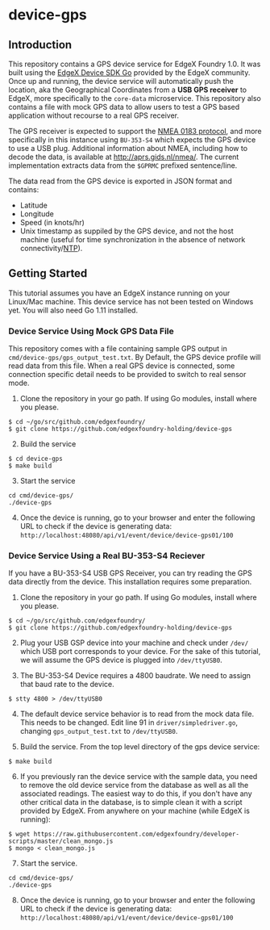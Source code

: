 # device-gps

## Introduction

This repository contains a GPS device service for EdgeX Foundry 1.0. It was built using the [EdgeX Device SDK Go](https://github.com/edgexfoundry/device-sdk-go) provided by the EdgeX community. 
Once up and running, the device service will automatically push the location, aka the  Geographical Coordinates from a **USB GPS receiver** to EdgeX, more specifically to the `core-data` microservice. This repository also contains a file with mock GPS data to allow users to test a GPS based application without recourse to a real GPS receiver. 

The GPS receiver is expected to support the [NMEA 0183 protocol](https://en.wikipedia.org/wiki/NMEA_0183), and more specifically in this instance using `BU-353-S4` which expects the GPS device to use a USB plug.  Additional information about NMEA, including how to decode the data, is available at http://aprs.gids.nl/nmea/. The current implementation extracts data from the `$GPRMC` prefixed sentence/line.

The data read from the GPS device is exported in JSON format and contains:

- Latitude
- Longitude
- Speed (in knots/hr)
- Unix timestamp as suppiled by the GPS device, and not the host machine (useful for time synchronization in the absence of network connectivity/[NTP](http://www.ntp.org/ntpfaq/NTP-s-def.htm)). 


## Getting Started

This tutorial assumes you have an EdgeX instance running on your Linux/Mac machine. This device service has not been tested on Windows yet. You will also need Go 1.11 installed.

### Device Service Using Mock GPS Data File

This repository comes with a file containing sample GPS output in `cmd/device-gps/gps_output_test.txt`. By Default, the GPS device profile will read data from this file.
When a real GPS device is connected, some connection specific detail needs to be provided to switch to real sensor mode.

1. Clone the repository in your go path. If using Go modules, install where you please.

```
$ cd ~/go/src/github.com/edgexfoundry/
$ git clone https://github.com/edgexfoundry-holding/device-gps
```

2. Build the service

```
$ cd device-gps
$ make build
```

3. Start the service

```
cd cmd/device-gps/
./device-gps
```

4. Once the device is running, go to your browser and enter the following URL to check if the device is generating data: `http://localhost:48080/api/v1/event/device/device-gps01/100`

### Device Service Using a Real BU-353-S4 Reciever

If you have a BU-353-S4 USB GPS Receiver, you can try reading the GPS data directly from the device. This installation requires some preparation.

1. Clone the repository in your go path. If using Go modules, install where you please.

```
$ cd ~/go/src/github.com/edgexfoundry/
$ git clone https://github.com/edgexfoundry-holding/device-gps
```

2. Plug your USB GSP device into your machine and check under `/dev/` which USB port corresponds to your device. For the sake of this tutorial, we will assume the GPS device is plugged into `/dev/ttyUSB0`.

3. The BU-353-S4 Device requires a 4800 baudrate. We need to assign that baud rate to the device.

```
$ stty 4800 > /dev/ttyUSB0
```

4. The default device service behavior is to read from the mock data file. This needs to be changed. Edit line 91 in `driver/simpledriver.go`, changing `gps_output_test.txt` to `/dev/ttyUSB0`.

5. Build the service. From the top level directory of the gps device service:

```
$ make build
```

6. If you previously ran the device service with the sample data, you need to remove the old device service from the database as well as all the associated readings.
 The easiest way to do this, if you don't have any other critical data in the database, is to simple clean it with a script provided by EdgeX. From anywhere on your machine (while EdgeX is running): 

```
$ wget https://raw.githubusercontent.com/edgexfoundry/developer-scripts/master/clean_mongo.js
$ mongo < clean_mongo.js
```

7. Start the service.

```
cd cmd/device-gps/
./device-gps
```

8. Once the device is running, go to your browser and enter the following URL to check if the device is generating data: `http://localhost:48080/api/v1/event/device/device-gps01/100`
